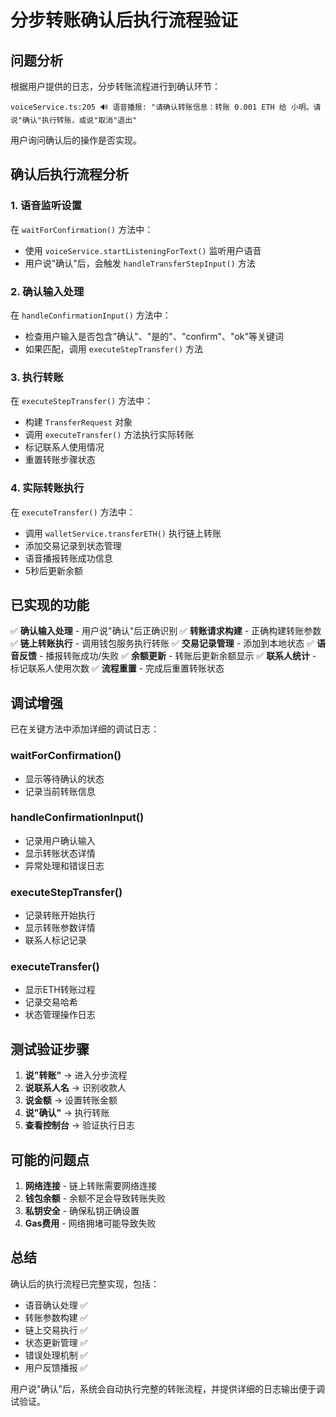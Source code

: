 # 分步转账确认后执行流程验证

## 问题分析

根据用户提供的日志，分步转账流程进行到确认环节：
```
voiceService.ts:205 🔊 语音播报: "请确认转账信息：转账 0.001 ETH 给 小明。请说"确认"执行转账，或说"取消"退出"
```

用户询问确认后的操作是否实现。

## 确认后执行流程分析

### 1. 语音监听设置
在 `waitForConfirmation()` 方法中：
- 使用 `voiceService.startListeningForText()` 监听用户语音
- 用户说"确认"后，会触发 `handleTransferStepInput()` 方法

### 2. 确认输入处理
在 `handleConfirmationInput()` 方法中：
- 检查用户输入是否包含"确认"、"是的"、"confirm"、"ok"等关键词
- 如果匹配，调用 `executeStepTransfer()` 方法

### 3. 执行转账
在 `executeStepTransfer()` 方法中：
- 构建 `TransferRequest` 对象
- 调用 `executeTransfer()` 方法执行实际转账
- 标记联系人使用情况
- 重置转账步骤状态

### 4. 实际转账执行
在 `executeTransfer()` 方法中：
- 调用 `walletService.transferETH()` 执行链上转账
- 添加交易记录到状态管理
- 语音播报转账成功信息
- 5秒后更新余额

## 已实现的功能

✅ **确认输入处理** - 用户说"确认"后正确识别
✅ **转账请求构建** - 正确构建转账参数
✅ **链上转账执行** - 调用钱包服务执行转账
✅ **交易记录管理** - 添加到本地状态
✅ **语音反馈** - 播报转账成功/失败
✅ **余额更新** - 转账后更新余额显示
✅ **联系人统计** - 标记联系人使用次数
✅ **流程重置** - 完成后重置转账状态

## 调试增强

已在关键方法中添加详细的调试日志：

### waitForConfirmation()
- 显示等待确认的状态
- 记录当前转账信息

### handleConfirmationInput()
- 记录用户确认输入
- 显示转账状态详情
- 异常处理和错误日志

### executeStepTransfer()
- 记录转账开始执行
- 显示转账参数详情
- 联系人标记记录

### executeTransfer()
- 显示ETH转账过程
- 记录交易哈希
- 状态管理操作日志

## 测试验证步骤

1. **说"转账"** → 进入分步流程
2. **说联系人名** → 识别收款人
3. **说金额** → 设置转账金额
4. **说"确认"** → 执行转账
5. **查看控制台** → 验证执行日志

## 可能的问题点

1. **网络连接** - 链上转账需要网络连接
2. **钱包余额** - 余额不足会导致转账失败
3. **私钥安全** - 确保私钥正确设置
4. **Gas费用** - 网络拥堵可能导致失败

## 总结

确认后的执行流程已完整实现，包括：
- 语音确认处理 ✅
- 转账参数构建 ✅
- 链上交易执行 ✅
- 状态更新管理 ✅
- 错误处理机制 ✅
- 用户反馈播报 ✅

用户说"确认"后，系统会自动执行完整的转账流程，并提供详细的日志输出便于调试验证。
